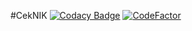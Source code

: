 #CekNIK
[![Codacy Badge](https://api.codacy.com/project/badge/Grade/ec3939811fff41efbd33b0e937f6b308)](https://app.codacy.com/gh/Rebornian48/CekNIK?utm_source=github.com&utm_medium=referral&utm_content=Rebornian48/CekNIK&utm_campaign=Badge_Grade)
[![CodeFactor](https://www.codefactor.io/repository/github/rebornian48/ceknik/badge)](https://www.codefactor.io/repository/github/rebornian48/ceknik)
